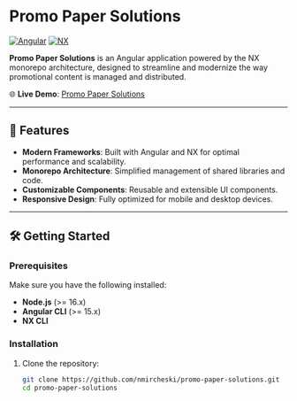 # Promo Paper Solutions

[![Angular](https://img.shields.io/badge/Angular-v17-red)](https://angular.io/) [![NX](https://img.shields.io/badge/NX-Monorepo-blue)](https://nx.dev/)

**Promo Paper Solutions** is an Angular application powered by the NX monorepo architecture, designed to streamline and modernize the way promotional content is managed and distributed.

🌐 **Live Demo**: [Promo Paper Solutions](https://nmircheski.github.io/pps)

---

## 🚀 Features

- **Modern Frameworks**: Built with Angular and NX for optimal performance and scalability.
- **Monorepo Architecture**: Simplified management of shared libraries and code.
- **Customizable Components**: Reusable and extensible UI components.
- **Responsive Design**: Fully optimized for mobile and desktop devices.

---

## 🛠️ Getting Started

### Prerequisites

Make sure you have the following installed:

- **Node.js** (>= 16.x)
- **Angular CLI** (>= 15.x)
- **NX CLI**

### Installation

1. Clone the repository:
   ```bash
   git clone https://github.com/nmircheski/promo-paper-solutions.git
   cd promo-paper-solutions
   ```
